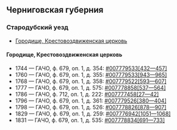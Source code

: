 ## Черниговская губерния

### Стародубский уезд

- [Городище, Крестовоздвиженская церковь](#Городище-Крестовоздвиженская-церковь)

#### Городище, Крестовоздвиженская церковь

- 1744 — ГАЧО, ф. 679, оп. 1, д. 354: [#007779533[432—457]](https://www.familysearch.org/search/film/007779533?i=431)
- 1760 — ГАЧО, ф. 679, оп. 1, д. 355: [#007779533[943—965]](https://www.familysearch.org/search/film/007779533?i=942)
- 1768 — ГАЧО, ф. 679, оп. 1, д. 358: [#007779522[593—607]](https://www.familysearch.org/search/film/007779522?i=592)
- 1777 — ГАЧО, ф. 679, оп. 1, д. 575: [#007778858[537—564]](https://www.familysearch.org/search/film/007778858?i=536)
- 1786 — ГАЧО, ф. 712, оп. 1, д. 222: [#007777458[27—42]](https://www.familysearch.org/search/film/007777458?i=26)
- 1796 — ГАЧО, ф. 679, оп. 1, д. 361: [#007779526[380—404]](https://www.familysearch.org/search/film/007779526?i=379)
- 1798 — ГАЧО, ф. 679, оп. 1, д. 526: [#007778826[878—907]](https://www.familysearch.org/search/film/007778826?i=877)
- 1829 — ГАЧО, ф. 679, оп. 1, д. 259: [#007776942[1051—1068]](https://www.familysearch.org/search/film/007776942?i=1050)
- 1831 — ГАЧО, ф. 679, оп. 1, д. 535: [#007778834[691—733]](https://www.familysearch.org/search/film/007778834?i=690)

